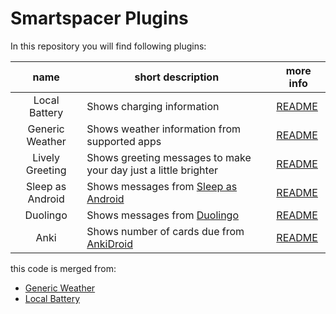 # Smartspacer Plugins

In this repository you will find following plugins:

|       name       | short description                                                                     | more info                                  |
|:----------------:|---------------------------------------------------------------------------------------|--------------------------------------------|
|  Local Battery   | Shows charging information                                                            | [README](app/src/localbattery/README.md)   |
| Generic Weather  | Shows weather information from supported apps                                         | [README](app/src/genericweather/README.md) |
| Lively Greeting  | Shows greeting messages to make your day just a little brighter                       | [README](app/src/livelygreeting/README.md) |
| Sleep as Android | Shows messages from [Sleep as Android](https://sleep.urbandroid.org/)                 | [README](app/src/sleepasandroid/README.md) |
|     Duolingo     | Shows messages from [Duolingo](https://duolingo.com)                                  | [README](app/src/duolingo/README.md)       |
|       Anki       | Shows number of cards due from [AnkiDroid](https://github.com/ankidroid/Anki-Android) | [README](app/src/anki/README.md)           |

this code is merged from:
  - [Generic Weather](https://github.com/pacjo/GenericWeatherPlugin)
  - [Local Battery](https://github.com/pacjo/LocalBatteryPlugin)